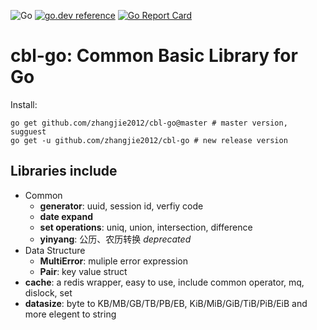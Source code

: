 ![Go](https://github.com/zhangjie2012/cbl-go/workflows/Go/badge.svg)
[![go.dev reference](https://img.shields.io/badge/go.dev-reference-007d9c?logo=go&logoColor=white&style=flat-square)](https://pkg.go.dev/github.com/zhangjie2012/cbl-go)
[![Go Report Card](https://goreportcard.com/badge/github.com/zhangjie2012/cbl-go)](https://goreportcard.com/report/github.com/zhangjie2012/cbl-go)

# cbl-go: Common Basic Library for Go

Install:

``` shell
go get github.com/zhangjie2012/cbl-go@master # master version, sugguest
go get -u github.com/zhangjie2012/cbl-go # new release version
```

## Libraries include

- Common
  + **generator**: uuid, session id, verfiy code
  + **date expand**
  + **set operations**: uniq, union, intersection, difference
  + **yinyang**: 公历、农历转换 _deprecated_
- Data Structure
  + **MultiError**: muliple error expression
  + **Pair**: key value struct
- **cache**: a redis wrapper, easy to use, include common operator, mq, dislock, set
- **datasize**: byte to KB/MB/GB/TB/PB/EB, KiB/MiB/GiB/TiB/PiB/EiB and more elegent to string
